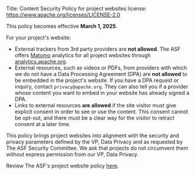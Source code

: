 Title: Content Security Policy for project websites 
license: https://www.apache.org/licenses/LICENSE-2.0

This policy becomes effective **March 1, 2025**. 

For your project's website:

  - External trackers from 3rd party providers are **not allowed**. The ASF offers <a href="https://matomo.org/" taraget="_blank">Matomo</a> analytics for all project websites through <a href="https://analytics.apache.org" target="_blank">analytics.apache.org</a>.
  - External resources, such as videos or PDFs, from providers with which we do not have a Data Processing Agreement (DPA) are **not allowed** to be embedded in the project's website. If you have a DPA request or inquiry, contact `privacy@apache.org`. They can also tell you if a provider whose content you want to embed in your website has already signed a DPA.
  - Links to external resources **are allowed** if the site visitor must give explicit consent in order to see or use the content. This consent cannot be opt-out, and there must be a clear way for the visitor to retract consent at a later time.

This policy brings project websites into alignment with the security and privacy parameters defined by the VP, Data Privacy and as requested by The ASF Security Committee. We ask that projects do not circumvent them without express permission from our VP, Data Privacy. 

Review The ASF's project website policy <a href="https://privacy.apache.org/policies/website-policy.html" target="_blank">here</a>.
